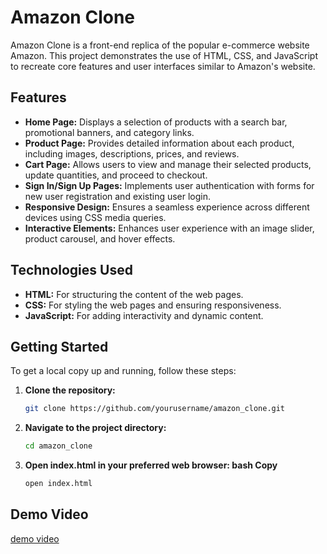 # Amazon Clone

Amazon Clone is a front-end replica of the popular e-commerce website Amazon. This project demonstrates the use of HTML, CSS, and JavaScript to recreate core features and user interfaces similar to Amazon's website.

## Features

- **Home Page:** Displays a selection of products with a search bar, promotional banners, and category links.
- **Product Page:** Provides detailed information about each product, including images, descriptions, prices, and reviews.
- **Cart Page:** Allows users to view and manage their selected products, update quantities, and proceed to checkout.
- **Sign In/Sign Up Pages:** Implements user authentication with forms for new user registration and existing user login.
- **Responsive Design:** Ensures a seamless experience across different devices using CSS media queries.
- **Interactive Elements:** Enhances user experience with an image slider, product carousel, and hover effects.

## Technologies Used

- **HTML:** For structuring the content of the web pages.
- **CSS:** For styling the web pages and ensuring responsiveness.
- **JavaScript:** For adding interactivity and dynamic content.

## Getting Started

To get a local copy up and running, follow these steps:

1. **Clone the repository:**
   ```bash
   git clone https://github.com/yourusername/amazon_clone.git
   ```
2. **Navigate to the project directory:**
   ```bash
   cd amazon_clone
   ```
3. **Open index.html in your preferred web browser:
bash
Copy**
   ```bash
   open index.html
   ```

## Demo Video
[demo video](https://drive.google.com/file/d/1PrjH3VoBMxCPNruqVFwJ8wvWboifVkUk/view?usp=sharing)
